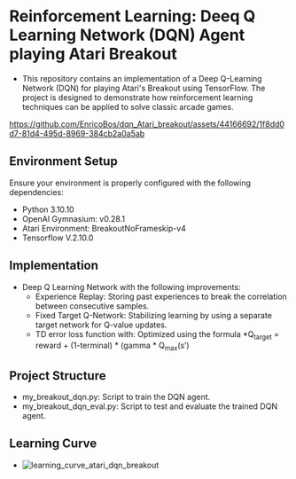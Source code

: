 # Reinforcement Learning: Deeq Q Learning Network (DQN) Agent playing Atari Breakout

* This repository contains an implementation of a Deep Q-Learning Network (DQN) for playing Atari's Breakout using TensorFlow. The project is designed to demonstrate how reinforcement learning techniques can be applied to solve classic arcade games.
  

https://github.com/EnricoBos/dqn_Atari_breakout/assets/44166692/1f8dd0d7-81d4-495d-8969-384cb2a0a5ab




## Environment Setup
Ensure your environment is properly configured with the following dependencies:
* Python 3.10.10 
* OpenAI Gymnasium: v0.28.1
* Atari Environment: BreakoutNoFrameskip-v4
* Tensorflow V.2.10.0

## Implementation
* Deep Q Learning Network with the following improvements:
	- Experience Replay: Storing past experiences to break the correlation between consecutive samples.
	- Fixed Target Q-Network: Stabilizing learning by using a separate target network for Q-value updates.
	- TD error loss function with: Optimized using the formula
		 *Q<sub>target</sub> = reward + (1-terminal) * (gamma * Q<sub>max</sub>(s’)


## Project Structure
* my_breakout_dqn.py: Script to train the DQN agent.
* my_breakout_dqn_eval.py: Script to test and evaluate the trained DQN agent.


## Learning Curve
* ![learning_curve_atari_dqn_breakout](https://github.com/EnricoBos/dqn_Atari_breakout/assets/44166692/47ed29aa-b58e-45f8-b7ad-f83f553d015c)
